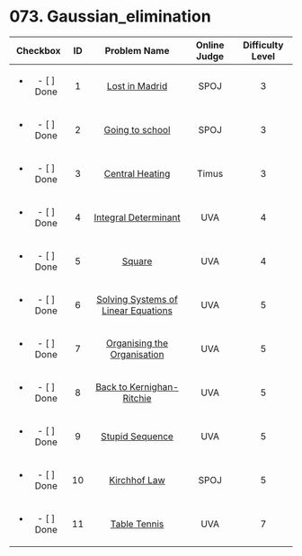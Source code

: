# 073. Gaussian_elimination


| Checkbox | ID | Problem Name|Online Judge|Difficulty Level|
|:---:|:---:|:---:|:---:|:---:|
|<ul><li>- [ ] Done</li></ul>|1|[Lost in Madrid](http://www.spoj.com/problems/LIM/)|SPOJ|3|
|<ul><li>- [ ] Done</li></ul>|2|[Going to school](http://www.spoj.com/problems/GS/)|SPOJ|3|
|<ul><li>- [ ] Done</li></ul>|3|[Central Heating](http://acm.timus.ru/problem.aspx?space=1&num=1042)|Timus|3|
|<ul><li>- [ ] Done</li></ul>|4|[Integral Determinant](https://uva.onlinejudge.org/index.php?option=onlinejudge&page=show_problem&problem=625)|UVA|4|
|<ul><li>- [ ] Done</li></ul>|5|[Square](https://uva.onlinejudge.org/index.php?option=onlinejudge&page=show_problem&problem=2537)|UVA|4|
|<ul><li>- [ ] Done</li></ul>|6|[Solving Systems of Linear Equations](https://uva.onlinejudge.org/index.php?option=onlinejudge&page=show_problem&problem=1050)|UVA|5|
|<ul><li>- [ ] Done</li></ul>|7|[Organising the Organisation](https://uva.onlinejudge.org/index.php?option=onlinejudge&page=show_problem&problem=1707)|UVA|5|
|<ul><li>- [ ] Done</li></ul>|8|[Back to Kernighan-Ritchie](https://uva.onlinejudge.org/index.php?option=onlinejudge&page=show_problem&problem=1769)|UVA|5|
|<ul><li>- [ ] Done</li></ul>|9|[Stupid Sequence](https://uva.onlinejudge.org/index.php?option=onlinejudge&page=show_problem&problem=2294)|UVA|5|
|<ul><li>- [ ] Done</li></ul>|10|[Kirchhof Law](http://www.spoj.com/problems/RESIST/)|SPOJ|5|
|<ul><li>- [ ] Done</li></ul>|11|[Table Tennis](https://uva.onlinejudge.org/index.php?option=onlinejudge&page=show_problem&problem=2855)|UVA|7|
